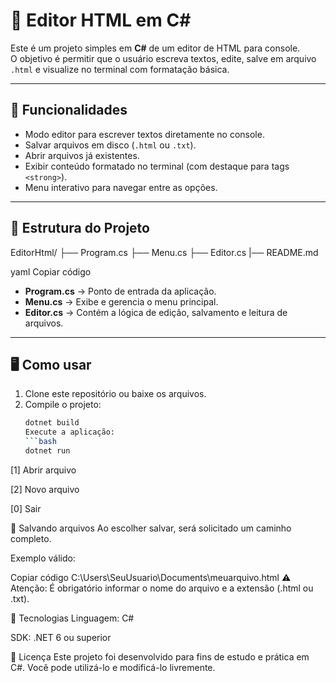 # 📝 Editor HTML em C#

Este é um projeto simples em **C#** de um editor de HTML para console.  
O objetivo é permitir que o usuário escreva textos, edite, salve em arquivo `.html` e visualize no terminal com formatação básica.

---

## 🚀 Funcionalidades

- Modo editor para escrever textos diretamente no console.
- Salvar arquivos em disco (`.html` ou `.txt`).
- Abrir arquivos já existentes.
- Exibir conteúdo formatado no terminal (com destaque para tags `<strong>`).
- Menu interativo para navegar entre as opções.

---

## 📂 Estrutura do Projeto

EditorHtml/
├── Program.cs
├── Menu.cs
├── Editor.cs
|── README.md

yaml
Copiar código

- **Program.cs** → Ponto de entrada da aplicação.
- **Menu.cs** → Exibe e gerencia o menu principal.
- **Editor.cs** → Contém a lógica de edição, salvamento e leitura de arquivos.

---

## 🖥️ Como usar

1. Clone este repositório ou baixe os arquivos.
2. Compile o projeto:
   ````bash
   dotnet build
   Execute a aplicação:
   ```bash
   dotnet run
   ````

[1] Abrir arquivo

[2] Novo arquivo

[0] Sair

💾 Salvando arquivos
Ao escolher salvar, será solicitado um caminho completo.

Exemplo válido:

Copiar código
C:\Users\SeuUsuario\Documents\meuarquivo.html
⚠️ Atenção: É obrigatório informar o nome do arquivo e a extensão (.html ou .txt).

🔧 Tecnologias
Linguagem: C#

SDK: .NET 6 ou superior

📜 Licença
Este projeto foi desenvolvido para fins de estudo e prática em C#.
Você pode utilizá-lo e modificá-lo livremente.
